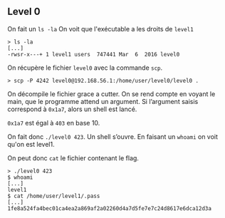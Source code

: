 ## Level 0

On fait un `ls -la`
On voit que l'exécutable a les droits de `level1`
```
> ls -la
[...]
-rwsr-x---+ 1 level1 users  747441 Mar  6  2016 level0
```
On récupère le fichier `level0` avec la commande `scp`. 

```
> scp -P 4242 level0@192.168.56.1:/home/user/level0/level0 .
```
On décompile le fichier grace a cutter. On se rend compte en voyant le main, que le programme attend un argument. Si l’argument saisis correspond à `0x1a7`, alors un shell est lancé. 

`0x1a7` est égal à `403` en base 10.

On fait donc `./level0 423`.
Un shell s’ouvre. En faisant un `whoami` on voit qu'on est level1.

On peut donc `cat` le fichier contenant le flag. 
```console
> ./level0 423  
$ whoami
[...]
level1
$ cat /home/user/level1/.pass
[...]
1fe8a524fa4bec01ca4ea2a869af2a02260d4a7d5fe7e7c24d8617e6dca12d3a
```
